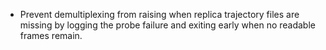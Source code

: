 - Prevent demultiplexing from raising when replica trajectory files are missing by logging the probe failure and exiting early when no readable frames remain.
